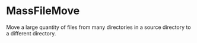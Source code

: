 # MassFileMove
Move a large quantity of files from many directories in a source directory to a different directory.
